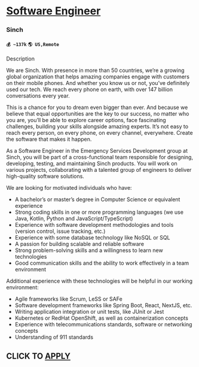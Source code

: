 # [Software Engineer](https://www.remotewlb.com/apply/software-engineer-78598)  
### Sinch  
#### `💰 ~137k` `🌎 US,Remote`  

Description

We are Sinch. With presence in more than 50 countries, we’re a growing global organization that helps amazing companies engage with customers on their mobile phones. And whether you know us or not, you’ve definitely used our tech. We reach every phone on earth, with over 147 billion conversations every year.

This is a chance for you to dream even bigger than ever. And because we believe that equal opportunities are the key to our success, no matter who you are, you’ll be able to explore career options, face fascinating challenges, building your skills alongside amazing experts. It’s not easy to reach every person, on every phone, on every channel, everywhere. Create the software that makes it happen.

As a Software Engineer in the Emergency Services Development group at Sinch, you will be part of a cross-functional team responsible for designing, developing, testing, and maintaining Sinch products. You will work on various projects, collaborating with a talented group of engineers to deliver high-quality software solutions.

We are looking for motivated individuals who have:

  * A bachelor’s or master’s degree in Computer Science or equivalent experience
  * Strong coding skills in one or more programming languages (we use Java, Kotlin, Python and JavaScript/TypeScript)
  * Experience with software development methodologies and tools (version control, issue tracking, etc.)
  * Experience with some database technology like NoSQL or SQL
  * A passion for building scalable and reliable software
  * Strong problem-solving skills and a willingness to learn new technologies
  * Good communication skills and the ability to work effectively in a team environment

Additional experience with these technologies will be helpful in our working environment:

  * Agile frameworks like Scrum, LeSS or SAFe
  * Software development frameworks like Spring Boot, React, NextJS, etc.
  * Writing application integration or unit tests, like JUnit or Jest
  * Kubernetes or RedHat OpenShift, as well as containerization concepts
  * Experience with telecommunications standards, software or networking concepts
  * Understanding of 911 standards

  
## CLICK TO [APPLY](https://www.remotewlb.com/apply/software-engineer-78598)

